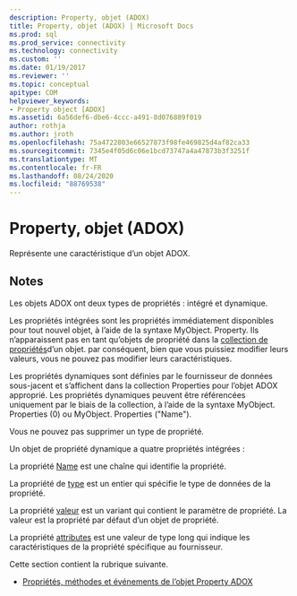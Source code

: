 ```yaml
---
description: Property, objet (ADOX)
title: Property, objet (ADOX) | Microsoft Docs
ms.prod: sql
ms.prod_service: connectivity
ms.technology: connectivity
ms.custom: ''
ms.date: 01/19/2017
ms.reviewer: ''
ms.topic: conceptual
apitype: COM
helpviewer_keywords:
- Property object [ADOX]
ms.assetid: 6a56def6-dbe6-4ccc-a491-8d076889f019
author: rothja
ms.author: jroth
ms.openlocfilehash: 75a4722803e66527873f98fe469825d4af82ca33
ms.sourcegitcommit: 7345e4f05d6c06e1bcd73747a4a47873b3f3251f
ms.translationtype: MT
ms.contentlocale: fr-FR
ms.lasthandoff: 08/24/2020
ms.locfileid: "88769538"
---
```

# <a name="property-object-adox"></a>Property, objet (ADOX)
Représente une caractéristique d’un objet ADOX.  
  
## <a name="remarks"></a>Notes  
 Les objets ADOX ont deux types de propriétés : intégré et dynamique.  
  
 Les propriétés intégrées sont les propriétés immédiatement disponibles pour tout nouvel objet, à l’aide de la syntaxe MyObject. Property. Ils n’apparaissent pas en tant qu’objets de propriété dans la [collection de propriétés](../ado-api/properties-collection-ado.md)d’un objet. par conséquent, bien que vous puissiez modifier leurs valeurs, vous ne pouvez pas modifier leurs caractéristiques.  
  
 Les propriétés dynamiques sont définies par le fournisseur de données sous-jacent et s’affichent dans la collection Properties pour l’objet ADOX approprié.  Les propriétés dynamiques peuvent être référencées uniquement par le biais de la collection, à l’aide de la syntaxe MyObject. Properties (0) ou MyObject. Properties ("Name").  
  
 Vous ne pouvez pas supprimer un type de propriété.  
  
 Un objet de propriété dynamique a quatre propriétés intégrées :  
  
 La propriété [Name](../ado-api/name-property-ado.md) est une chaîne qui identifie la propriété.  
  
 La propriété de [type](../ado-api/type-property-ado.md) est un entier qui spécifie le type de données de la propriété.  
  
 La propriété [valeur](../ado-api/value-property-ado.md) est un variant qui contient le paramètre de propriété. La valeur est la propriété par défaut d’un objet de propriété.  
  
 La propriété [attributes](../ado-api/attributes-property-ado.md) est une valeur de type long qui indique les caractéristiques de la propriété spécifique au fournisseur.  
  
 Cette section contient la rubrique suivante.  
  
-   [Propriétés, méthodes et événements de l’objet Property ADOX](./adox-property-object-properties-methods-and-events.md)